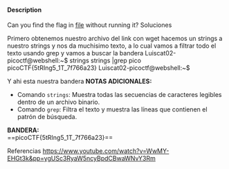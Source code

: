 #### Description

Can you find the flag in [file](https://jupiter.challenges.picoctf.org/static/fae9ac5267cd6e44124e559b901df177/strings) without running it?
Soluciones

Primero obtenemos nuestro archivo del link con wget
hacemos un strings a nuestro strings y nos da muchisimo texto, a lo cual vamos a filtrar todo el texto usando grep y vamos a buscar la bandera
Luiscat02-picoctf@webshell:~$ strings strings |grep pico
picoCTF{5tRIng5_1T_7f766a23}
Luiscat02-picoctf@webshell:~$ 

Y ahi esta nuestra bandera
	**NOTAS ADICIONALES:**

- Comando `strings`: Muestra todas las secuencias de caracteres legibles dentro de un archivo binario.
- Comando `grep`: Filtra el texto y muestra las líneas que contienen el patrón de búsqueda.

**BANDERA:**  
==picoCTF{5tRIng5_1T_7f766a23}==

Referencias
https://www.youtube.com/watch?v=WwMY-EHGt3k&pp=ygUSc3RyaW5ncyBpdCBwaWNvY3Rm

